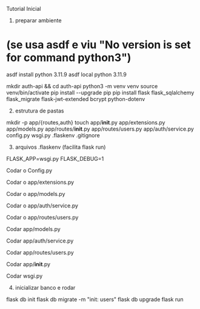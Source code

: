 Tutorial Inicial

1) preparar ambiente

# (se usa asdf e viu "No version is set for command python3")
asdf install python 3.11.9
asdf local python 3.11.9

mkdir auth-api && cd auth-api
python3 -m venv venv
source venv/bin/activate
pip install --upgrade pip
pip install flask flask_sqlalchemy flask_migrate flask-jwt-extended bcrypt python-dotenv

2) estrutura de pastas

mkdir -p app/{routes,auth}
touch app/__init__.py app/extensions.py app/models.py app/routes/__init__.py app/routes/users.py app/auth/service.py config.py wsgi.py .flaskenv .gitignore

3) arquivos
.flaskenv (facilita flask run)

FLASK_APP=wsgi.py
FLASK_DEBUG=1

Codar o Config.py

Codar o app/extensions.py

Codar o app/models.py

Codar o app/auth/service.py

Codar o app/routes/users.py

Codar app/models.py

Codar app/auth/service.py

Codar app/routes/users.py

Codar app/__init__.py

Codar wsgi.py

4) inicializar banco e rodar

flask db init
flask db migrate -m "init: users"
flask db upgrade
flask run